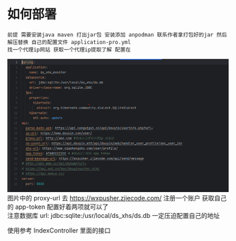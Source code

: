 # 如何部署
    前提 需要安装java maven 打出jar包 安装添加 anpodman 联系作者拿打包好的jar 然后解压替换 自己的配置文件 application-pro.yml
    找一个代理ip网站 获取一个代理ip提取了解 配置在 
![config.png](config.png)  
图片中的 proxy-url  去 https://wxpusher.zjiecode.com/ 注册一个账户 获取自己的 app-token 配置好着两项就可以了  
注意数据库 url: jdbc:sqlite:/usr/local/ds_xhs/ds.db   一定压迫配置自己的地址

使用参考 IndexController 里面的接口
